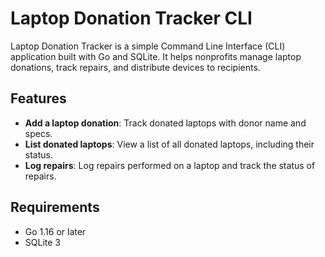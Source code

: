 # Laptop Donation Tracker CLI

Laptop Donation Tracker is a simple Command Line Interface (CLI) application built with Go and SQLite. It helps nonprofits manage laptop donations, track repairs, and distribute devices to recipients.

## Features

- **Add a laptop donation**: Track donated laptops with donor name and specs.
- **List donated laptops**: View a list of all donated laptops, including their status.
- **Log repairs**: Log repairs performed on a laptop and track the status of repairs.

## Requirements

- Go 1.16 or later
- SQLite 3
